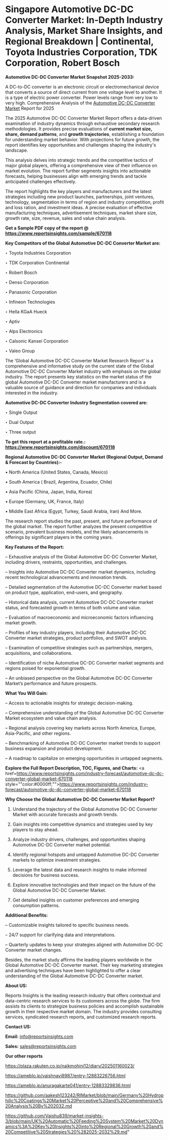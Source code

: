 # Singapore Automotive DC-DC Converter Market: In-Depth Industry Analysis, Market Share Insights, and Regional Breakdown | Continental, Toyota Industries Corporation, TDK Corporation, Robert Bosch

<strong>Automotive DC-DC Converter Market Snapshot 2025-2033:</strong>

A DC-to-DC converter is an electronic circuit or electromechanical device that converts a source of direct current from one voltage level to another. It is a type of electric power converter. Power levels range from very low to very high. Comprehensive Analysis of the <a href=https://www.reportsinsights.com/sample/670118>Automotive DC-DC Converter Market</a> Report for 2025

The 2025 Automotive DC-DC Converter Market Report offers a data-driven examination of industry dynamics through exhaustive secondary research methodologies. It provides precise evaluations of <strong>current market size, share, demand patterns</strong>, and <strong>growth trajectories</strong>, establishing a foundation for understanding market behavior. With projections for future growth, the report identifies key opportunities and challenges shaping the industry's landscape.

This analysis delves into strategic trends and the competitive tactics of major global players, offering a comprehensive view of their influence on market evolution. The report further segments insights into actionable forecasts, helping businesses align with emerging trends and tackle anticipated challenges effectively.

The report highlights the key players and manufacturers and the latest strategies including new product launches, partnerships, joint ventures, technology, segmentation in terms of region and industry competition, profit and loss ration, and investment ideas. A precise evaluation of effective manufacturing techniques, advertisement techniques, market share size, growth rate, size, revenue, sales and value chain analysis.

<strong>Get a Sample PDF copy of the report @ <a href=https://www.reportsinsights.com/sample/670118 style=color:#0000ff;>https://www.reportsinsights.com/sample/670118</a></strong>

<strong>Key Competitors of the Global Automotive DC-DC Converter Market are:</strong>

‣ Toyota Industries Corporation

‣ TDK Corporation Continental

‣ Robert Bosch

‣ Denso Corporation

‣ Panasonic Corporation

‣ Infineon Technologies

‣ Hella KGaA Hueck

‣ Aptiv

‣ Alps Electronics

‣ Calsonic Kansei Corporation

‣ Valeo Group

The ‘Global Automotive DC-DC Converter Market Research Report’ is a comprehensive and informative study on the current state of the Global Automotive DC-DC Converter Market industry with emphasis on the global industry. The report presents key statistics on the market status of the global Automotive DC-DC Converter market manufacturers and is a valuable source of guidance and direction for companies and individuals interested in the industry.

<strong>Automotive DC-DC Converter Industry Segmentation covered are:</strong>

‣ Single Output

‣ Dual Output

‣ Three output

<strong>To get this report at a profitable rate.: <a href=https://www.reportsinsights.com/discount/670118 style=color:#0000ff;>https://www.reportsinsights.com/discount/670118</a></strong>

<strong>Regional Automotive DC-DC Converter Market (Regional Output, Demand &amp; Forecast by Countries):-</strong>

• North America (United States, Canada, Mexico)

• South America ( Brazil, Argentina, Ecuador, Chile)

• Asia Pacific (China, Japan, India, Korea)

• Europe (Germany, UK, France, Italy)

• Middle East Africa (Egypt, Turkey, Saudi Arabia, Iran) And More.

The research report studies the past, present, and future performance of the global market. The report further analyzes the present competitive scenario, prevalent business models, and the likely advancements in offerings by significant players in the coming years.

<strong>Key Features of the Report:</strong>

– Exhaustive analysis of the Global Automotive DC-DC Converter Market, including drivers, restraints, opportunities, and challenges.

– Insights into Automotive DC-DC Converter market dynamics, including recent technological advancements and innovation trends.

– Detailed segmentation of the Automotive DC-DC Converter market based on product type, application, end-users, and geography.

– Historical data analysis, current Automotive DC-DC Converter market status, and forecasted growth in terms of both volume and value.

– Evaluation of macroeconomic and microeconomic factors influencing market growth.

– Profiles of key industry players, including their Automotive DC-DC Converter market strategies, product portfolios, and SWOT analysis.

– Examination of competitive strategies such as partnerships, mergers, acquisitions, and collaborations.

– Identification of niche Automotive DC-DC Converter market segments and regions poised for exponential growth.

– An unbiased perspective on the Global Automotive DC-DC Converter Market’s performance and future prospects.

<strong>What You Will Gain:</strong>

– Access to actionable insights for strategic decision-making.

– Comprehensive understanding of the Global Automotive DC-DC Converter Market ecosystem and value chain analysis.

– Regional analysis covering key markets across North America, Europe, Asia-Pacific, and other regions.

– Benchmarking of Automotive DC-DC Converter market trends to support business expansion and product development.

– A roadmap to capitalize on emerging opportunities in untapped segments.

<strong>Explore the Full Report Description, TOC, Figures, and Charts:</strong>
<a href=https://www.reportsinsights.com/industry-forecast/automotive-dc-dc-converter-global-market-670118 style=""color:#0000ff;"">https://www.reportsinsights.com/industry-forecast/automotive-dc-dc-converter-global-market-670118</a>

<strong>Why Choose the Global Automotive DC-DC Converter Market Report?</strong>

1. Understand the trajectory of the Global Automotive DC-DC Converter Market with accurate forecasts and growth trends.

2. Gain insights into competitive dynamics and strategies used by key players to stay ahead.

3. Analyze industry drivers, challenges, and opportunities shaping Automotive DC-DC Converter market potential.

4. Identify regional hotspots and untapped Automotive DC-DC Converter markets to optimize investment strategies.

5. Leverage the latest data and research insights to make informed decisions for business success.

6. Explore innovative technologies and their impact on the future of the Global Automotive DC-DC Converter Market.

7. Get detailed insights on customer preferences and emerging consumption patterns.

<strong>Additional Benefits:</strong>

– Customizable insights tailored to specific business needs.

– 24/7 support for clarifying data and interpretations.

– Quarterly updates to keep your strategies aligned with Automotive DC-DC Converter market changes.

Besides, the market study affirms the leading players worldwide in the Global Automotive DC-DC Converter market. Their key marketing strategies and advertising techniques have been highlighted to offer a clear understanding of the Global Automotive DC-DC Converter market.

<strong><strong>About US</strong>:</strong>

Reports Insights is the leading research industry that offers contextual and data-centric research services to its customers across the globe. The firm assists its clients to strategize business policies and accomplish sustainable growth in their respective market domain. The industry provides consulting services, syndicated research reports, and customized research reports.

<strong>Contact US:</strong>

<p class=><b>Email:</b> <a href=mailto:info@reportsinsights.com>info@reportsinsights.com</a></p>
<p class=><b>Sales:</b> <a href=mailto:sales@reportsinsights.com>sales@reportsinsights.com</a></p>

<strong>Our other reports</strong>

<a href=https://plaza.rakuten.co.jp/naikmohini12/diary/202501160023/>https://plaza.rakuten.co.jp/naikmohini12/diary/202501160023/</a>

<a href=https://ameblo.jp/vaishnavi8987/entry-12883226756.html>https://ameblo.jp/vaishnavi8987/entry-12883226756.html</a>

<a href=https://ameblo.jp/anuragakarte041/entry-12883329836.html>https://ameblo.jp/anuragakarte041/entry-12883329836.html</a>

<a href=https://github.com/aakesh123242/RIMarket/blob/main/Germany%20Hydrophilic%20Coatings%20Market%20Perceptive%20and%20Comprehensive%20Analysis%20By%202032.md>https://github.com/aakesh123242/RIMarket/blob/main/Germany%20Hydrophilic%20Coatings%20Market%20Perceptive%20and%20Comprehensive%20Analysis%20By%202032.md</a>

<a href=https://github.com/Vaishu839/market-insights-3/blob/main/UK%20Automatic%20Feeding%20System%20Market%20Dynamics%3A%20Key%20Insights%20into%20Regional%20Growth%20and%20Competitive%20Strategies%20%282025-2032%29.md>https://github.com/Vaishu839/market-insights-3/blob/main/UK%20Automatic%20Feeding%20System%20Market%20Dynamics%3A%20Key%20Insights%20into%20Regional%20Growth%20and%20Competitive%20Strategies%20%282025-2032%29.md</a>"
